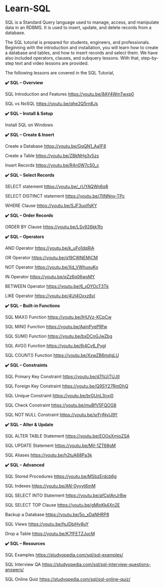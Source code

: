# Learn-SQL
SQL is a Standard Query language used to manage, access, and manipulate data in an RDBMS. It is used to insert, update, and delete records from a database. 

The SQL tutorial is prepared for students, engineers, and professionals. Beginning with the introduction and installation, you will learn how to create a database and tables, and how to insert records and select them. We have also included operators, clauses, and subquery lessons. With that, step-by-step text and video lessons are provided.

The following lessons are covered in the SQL Tutorial,

**✔️ SQL – Overview**

SQL Introduction and Features https://youtu.be/8AY4WmTwxp0

SQL vs NoSQL https://youtu.be/qhe2Q5rn8Js

**✔️ SQL – Install & Setup**

Install SQL on Windows

**✔️ SQL – Create & Insert**

Create a Database https://youtu.be/GqQN1_Aa1F8

Create a Table https://youtu.be/ZBkNHg3v5zs

Insert Records https://youtu.be/R4n0W7cS0_c


**✔️ SQL – Select Records**

SELECT statement https://youtu.be/_rUYAQWn6q8

SELECT DISTINCT statement https://youtu.be/7IINNnv-TPc

WHERE Clause https://youtu.be/SJF3uoIfsKY

**✔️ SQL – Order Records**

ORDER BY Clause https://youtu.be/LSv926kk1fo

**✔️ SQL – Operators**

AND Operator https://youtu.be/k_uFo1dqRiA

OR Operator https://youtu.be/q19CWNEMjCM

NOT Operator https://youtu.be/Xd_VWhuxuKo

IN Operator https://youtu.be/qZz6q06wsMY

BETWEEN Operator https://youtu.be/6_xDYOcT3Tk

LIKE Operator https://youtu.be/4Ut4Oxxz8xI


**✔️ SQL – Built-in Functions**

SQL MAX() Function https://youtu.be/lHUVz-KCpCw

SQL MIN() Function https://youtu.be/AajnPyePRfw

SQL SUM() Function https://youtu.be/bxDCnGJwZbg

SQL AVG() Function https://youtu.be/6j4Cv6_PygI

SQL COUNT() Function https://youtu.be/XxwZB6mdgLU


**✔️ SQL – Constraints**

SQL Primary Key Constraint https://youtu.be/d7lVJiTUJtI

SQL Foreign Key Constraint https://youtu.be/Q9SY27RmDhQ

SQL Unique Constraint https://youtu.be/brGUnL3nxj0

SQL Check Constraint https://youtu.be/muBfV5FQOG8

SQL NOT NULL Constraint https://youtu.be/srFrjNyIJ9Y


**✔️ SQL – Alter & Update**

SQL ALTER TABLE Statement https://youtu.be/EOOxXmioZSA

SQL UPDATE Statement https://youtu.be/MjI-1ZT68gM

SQL Aliases https://youtu.be/h2tuA68Pa3k


**✔️ SQL – Advanced**

SQL Stored Procedures https://youtu.be/MSbzErdcb6g

SQL Indexes https://youtu.be/AN-0yyyt6mM

SQL SELECT INTO Statement https://youtu.be/afCplAnJrBw

SQL SELECT TOP Clause https://youtu.be/gMloKk4Xn2E

Backup a Database https://youtu.be/5o_xDaNHRP8

SQL Views https://youtu.be/fsJDbjHv8uY

Drop a Table https://youtu.be/K7fFETZJucM


**✔️ SQL – Resources**

SQL Examples https://studyopedia.com/sql/sql-examples/

SQL Interview QA https://studyopedia.com/sql/sql-interview-questions-answers/

SQL Online Quiz https://studyopedia.com/sql/sql-online-quiz/
